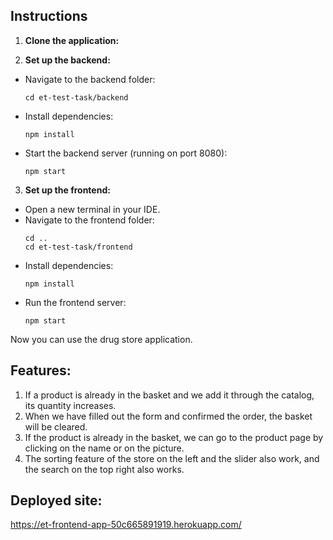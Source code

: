 ## Instructions

1. **Clone the application:**

   
2. **Set up the backend:**
- Navigate to the backend folder:
  ```
  cd et-test-task/backend
  ```
- Install dependencies:
  ```
  npm install
  ```
- Start the backend server (running on port 8080):
  ```
  npm start
  ```

3. **Set up the frontend:**
- Open a new terminal in your IDE.
- Navigate to the frontend folder:
  ```
  cd ..
  cd et-test-task/frontend
  ```
- Install dependencies:
  ```
  npm install
  ```
- Run the frontend server:
  ```
  npm start
  ```

Now you can use the drug store application.

## Features:
1. If a product is already in the basket and we add it through the catalog, its quantity increases.
2. When we have filled out the form and confirmed the order, the basket will be cleared.
3. If the product is already in the basket, we can go to the product page by clicking on the name or on the picture.
4. The sorting feature of the store on the left and the slider also work, and the search on the top right also works.

## Deployed site:
https://et-frontend-app-50c665891919.herokuapp.com/
